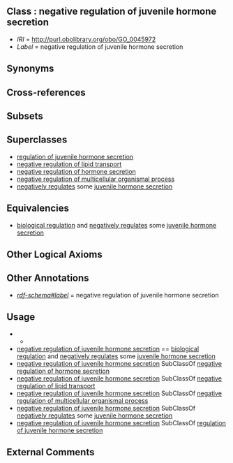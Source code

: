 
## Class : negative regulation of juvenile hormone secretion

 * *IRI* = http://purl.obolibrary.org/obo/GO_0045972
 * *Label* = negative regulation of juvenile hormone secretion

## Synonyms


## Cross-references


## Subsets


## Superclasses

 * [regulation of juvenile hormone secretion](../../GO/58/GO_0007558.md)
 * [negative regulation of lipid transport](../../GO/69/GO_0032369.md)
 * [negative regulation of hormone secretion](../../GO/88/GO_0046888.md)
 * [negative regulation of multicellular organismal process](../../GO/41/GO_0051241.md)
 * [negatively regulates](../../RO/12/RO_0002212.md) some [juvenile hormone secretion](../../GO/43/GO_0045443.md)

## Equivalencies

 * [biological regulation](../../GO/07/GO_0065007.md) and [negatively regulates](../../RO/12/RO_0002212.md) some [juvenile hormone secretion](../../GO/43/GO_0045443.md)

## Other Logical Axioms


## Other Annotations

 * *[rdf-schema#label](../../el/rdf-schema#label.md)* = negative regulation of juvenile hormone secretion

## Usage

 * -
 * [negative regulation of juvenile hormone secretion](../../GO/72/GO_0045972.md) == [biological regulation](../../GO/07/GO_0065007.md) and [negatively regulates](../../RO/12/RO_0002212.md) some [juvenile hormone secretion](../../GO/43/GO_0045443.md)
 * [negative regulation of juvenile hormone secretion](../../GO/72/GO_0045972.md) SubClassOf [negative regulation of hormone secretion](../../GO/88/GO_0046888.md)
 * [negative regulation of juvenile hormone secretion](../../GO/72/GO_0045972.md) SubClassOf [negative regulation of lipid transport](../../GO/69/GO_0032369.md)
 * [negative regulation of juvenile hormone secretion](../../GO/72/GO_0045972.md) SubClassOf [negative regulation of multicellular organismal process](../../GO/41/GO_0051241.md)
 * [negative regulation of juvenile hormone secretion](../../GO/72/GO_0045972.md) SubClassOf [negatively regulates](../../RO/12/RO_0002212.md) some [juvenile hormone secretion](../../GO/43/GO_0045443.md)
 * [negative regulation of juvenile hormone secretion](../../GO/72/GO_0045972.md) SubClassOf [regulation of juvenile hormone secretion](../../GO/58/GO_0007558.md)

## External Comments

